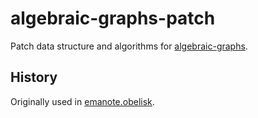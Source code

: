 # algebraic-graphs-patch

Patch data structure and algorithms for [algebraic-graphs](https://github.com/snowleopard/alga).

## History

Originally used in [emanote.obelisk](https://github.com/srid/emanote.obelisk/tree/master/lib/algebraic-graphs-patch).